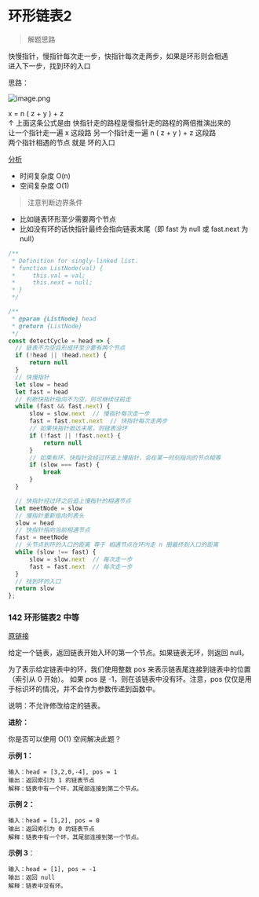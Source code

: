 # 环形链表2

> 解题思路

快慢指针，慢指针每次走一步，快指针每次走两步，如果是环形则会相遇  
进入下一步，找到环的入口  

思路：

![image.png](https://i.loli.net/2020/11/16/t9R8rFnYUValhd5.png)

x = n ( z + y ) + z  
↑ 上面这条公式是由 快指针走的路程是慢指针走的路程的两倍推演出来的  
让一个指针走一遍 x 这段路
另一个指针走一遍 n ( z + y ) + z 这段路  
两个指针相遇的节点 就是 环的入口

[分析](https://cloud.tencent.com/developer/article/1680926)

- 时间复杂度 O(n)
- 空间复杂度 O(1)

> 注意判断边界条件

- 比如链表环形至少需要两个节点  
- 比如没有环的话快指针最终会指向链表末尾（即 fast 为 null 或 fast.next 为 null）

```javascript
/**
 * Definition for singly-linked list.
 * function ListNode(val) {
 *     this.val = val;
 *     this.next = null;
 * }
 */

/**
 * @param {ListNode} head
 * @return {ListNode}
 */
const detectCycle = head => {
  // 链表不为空且形成环至少要有两个节点
  if (!head || !head.next) {
      return null
  }
  // 快慢指针
  let slow = head
  let fast = head
  // 判断快指针指向不为空，则可继续往前走
  while (fast && fast.next) {
      slow = slow.next  // 慢指针每次走一步
      fast = fast.next.next  // 快指针每次走两步
      // 如果快指针抵达末尾，则链表没环
      if (!fast || !fast.next) {
          return null
      }
      // 如果有环，快指针会经过环追上慢指针，会在某一时刻指向的节点相等
      if (slow === fast) {
          break
      }
  }

  // 快指针经过环之后追上慢指针的相遇节点
  let meetNode = slow
  // 慢指针重新指向列表头
  slow = head
  // 快指针指向当前相遇节点
  fast = meetNode
  // 头节点到环的入口的距离 等于 相遇节点在环内走 n 圈最终到入口的距离
  while (slow !== fast) {
      slow = slow.next  // 每次走一步
      fast = fast.next  // 每次走一步
  }
  // 找到环的入口
  return slow
};
```

### 142 环形链表2 中等

[原链接](https://leetcode-cn.com/problems/linked-list-cycle-ii/)

给定一个链表，返回链表开始入环的第一个节点。如果链表无环，则返回 null。

为了表示给定链表中的环，我们使用整数 pos 来表示链表尾连接到链表中的位置（索引从 0 开始）。 如果 pos 是 -1，则在该链表中没有环。注意，pos 仅仅是用于标识环的情况，并不会作为参数传递到函数中。

说明：不允许修改给定的链表。

**进阶：**

你是否可以使用 O(1) 空间解决此题？

**示例 1：**

```
输入：head = [3,2,0,-4], pos = 1  
输出：返回索引为 1 的链表节点  
解释：链表中有一个环，其尾部连接到第二个节点。
```
  
**示例 2：**

```
输入：head = [1,2], pos = 0  
输出：返回索引为 0 的链表节点  
解释：链表中有一个环，其尾部连接到第一个节点。
```

**示例 3**：

```
输入：head = [1], pos = -1  
输出：返回 null  
解释：链表中没有环。
```
